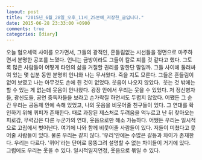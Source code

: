 ```yaml
---
layout: post
title: "2015년_6월_28일_오후_11시_25분에_저장한_글입니다."
date: 2015-06-28 23:33:00 +0900
comments: true 
categories: [diary] 
---
```

오늘 혐오세력 사이를 오가면서, 그들의 광적인, 흔들림없는 시선들을 정면으로 마주하면서 분명한 공포를 느꼈다. 언니는 금방이라도 그들이 칼로 찌를 것 같다고 했다. 그토록 많은 사람들이 어떻게 타인의 삶을 거절할 권리를 말한단 말일까. 그들 사이에 둘러싸여 있는 몇 십분 동안 분명히 언니와 나는 무서웠다. 죽을 지도 모른다. 그들은 흔들림이 없어 보였고 나는 아무것도 손에 쥔 것이 없었다. 웃음이 나오지 않았다.  웃는 것 밖에는 할 수 있는 게 없는데 웃음이 안나왔다. 광장 안에서 우리는 웃을 수 있었다. 저 정신병자들, 광신도들, 공연 중독자들을 보라고 손가락질 하면서도 두렵지 않았다. 어쨌든 그 순간 우리는 공동체 안에 속해 있었고, 나의 웃음을 비웃어줄 친구들이 있다. 그 연대를 확인하기 위해 퀴퍼가 존재한다. 때로 과장된 제스처로 두려움을 억누르고 난 뒤 찾아오는 피로감, 무력감은 다른 누군가의 연대, 웃음으로만 해소 가능하다. 어쨌든 우리는 일시적으로 고립에서 벗어난다. 여기에 나와 함께 비웃어줄 사람들이 있다. 저들이 미쳤다고 웃어줄 사람들이 있다. 물론 우리는 같지 않다. '우리'안에는 수많은 갈등과 차이가 존재한다. 우리는 다르다. '퀴어'라는 단어로 뭉뚱그려 설명할 수 없는 차이들이 거기에 있다. 그럼에도 우리는 웃을 수 있다. 일시적일지언정, 웃음으로 묶일 수 있다.
